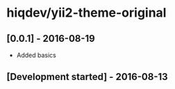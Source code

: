 # hiqdev/yii2-theme-original

## [0.0.1] - 2016-08-19

- Added basics

## [Development started] - 2016-08-13
